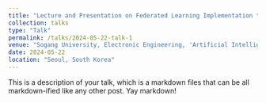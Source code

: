 ```yaml
---
title: "Lecture and Presentation on Federated Learning Implementation through Socket Communication"
collection: talks
type: "Talk"
permalink: /talks/2024-05-22-talk-1
venue: "Sogang University, Electronic Engineering, 'Artificial Intelligence Communications'"
date: 2024-05-22
location: "Seoul, South Korea"
---
```


This is a description of your talk, which is a markdown files that can be all markdown-ified like any other post. Yay markdown!
